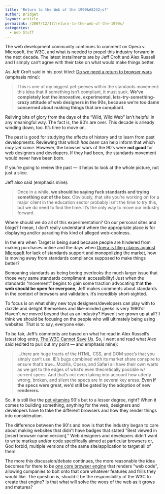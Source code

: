 ```yaml
---
title: 'Return to the Web of the 1990&#8242;s?'
author: Bridget
layout: article
permalink: /2007/12/17/return-to-the-web-of-the-1990s/
categories:
  - Web Stuff
---
```

The web development community continues to comment on Opera v. Microsoft, the W3C, and what is needed to propel this industry forward in the next decade. The latest installments are by Jeff Croft and Alex Russell and I simply can&#8217;t agree with their take on what would make things better.<!--more-->

As Jeff Croft said in his post titled: [Do we need a return to browser wars][1] (emphasis mine):

> This is one of my biggest pet-peeves within the standards movement: this idea that if something isn’t compliant, it must suck. **We’ve completely lost the innovative, experimental, lets-try-something-crazy attitude of web designers in the 90s, because we’re too damn concerned about making things that are compliant.**

Reliving bits of glory from the days of the &#8220;Wild, Wild Web&#8221; isn&#8217;t helpful in any meaningful way. The fact is, the 90&#8242;s are over. This decade is already winding down, too. It&#8217;s time to move on.

The past is good for studying the effects of history and to learn from past developments. Reviewing that which *has been* can help inform that which *may yet come*. However, the browser wars of the 90&#8242;s were **not good** for web designers and developers. If they had been, the standards movement would never have been born.

If you&#8217;re going to review the past &#8212; it helps to look at the whole picture, not just a slice.

Jeff also said (emphasis mine):

> Once in a while, **we should be saying fuck standards and trying something out of the box**. Obviously, that site you’re working on for a major client in the education sector probably isn’t the time to try this, but we do need to find the time. It’s the only way to move our industry forward.

Where should we do all of this experimentation? On our personal sites and blogs? I mean, I don&#8217;t really understand where the appropriate place is for displaying and/or parading this kind of alleged web-coolness.

In the era when Target is being sued because people are hindered from making purchases online and the days when [Opera is filing claims against Microsoft][2] for lack of standards support and monopolizing the market, how is moving away from standards compliance supposed to make things better?

Bemoaning standards as being boring overlooks the much larger issue that those very same standards compliment: accessibility! Just when the standards &#8220;movement&#8221; begins to gain some traction advocating that **the web should be open for everyone**, Jeff makes comments about standards in the context of browsers and validation. It&#8217;s incredibly short-sighted.

To focus is on what shiny new toys designers/developers can play with to dazzle and delight themselves and like-minded geeks is very 1990&#8242;s! Haven&#8217;t we moved beyond that as an industry? Haven&#8217;t we grown up at all? I think we should be focusing on the people who will ultimately being using websites. That is to say, everyone else.

To be fair, Jeff&#8217;s comments are based on what he read in Alex Russell&#8217;s latest blog entry, [The W3C Cannot Save Us][3]. So, I went and read what Alex said (edited to pull out my point &#8212; and emphasis mine):

> &#8230;there are huge tracts of the HTML, CSS, and DOM spec’s that you simply can’t use. IE’s bugs combined with its market share conspire to ensure that’s true&#8230;Mozilla, Opera, and Safari all have their own warts as we get to the edges of what’s even theoretically possible w/ current specs. And that’s not even taking into account how utterly wrong, broken, and silent the specs are in several key areas. **Even if the specs were great, we’d still be gated by the adoption of new renderers.**

So, it is still like the <span id=giquw><a href=http://blogsbycity.com/lib/pet-vitamins/pet-vitamins.html>pet vitamins</a></span>
90's but to a lesser degree, right? When it comes to building something, anything for the web, designers and developers have to take the different browsers and how they render things into consideration.

The difference between the 90's and now is that the industry began to care about making websites that didn't have badges that stated "Best viewed in [insert browser name.version]." Web designers and developers didn't want to write markup and/or code specifically aimed at particular browsers or, God forbid, multiple versions of the same site/application to target all of them.

The more this discussion/debate continues, the more reasonable the idea becomes for there to be [one core browser engine][4] that renders "web code", allowing companies to bolt onto that core whatever features and frills they would like. The question is, should it be the responsibility of the W3C to create that engine? Is that what will solve the woes of the web as it grows and matures?

 [1]: http://www2.jeffcroft.com/blog/2007/dec/16/do-we-need-return-browser-wars/ "Jeff Croft's Blog Entry"
 [2]: http://www.opera.com/pressreleases/en/2007/12/13/ "Opera files antitrust complain with the EU"
 [3]: http://alex.dojotoolkit.org/?p=642 "The W3C Cannot Save Us"
 [4]: http://shallowthoughts.org/2007/12/15/w3c-developed-core-browser-engine/ "W3C Developed Core Browser Engine"